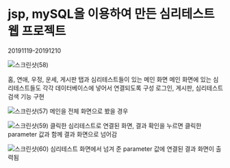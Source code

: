 # jsp, mySQL을 이용하여 만든 심리테스트 웹 프로젝트
20191119-20191210

![스크린샷(58)](https://user-images.githubusercontent.com/56014948/88356848-32de9500-cda4-11ea-800c-1d3f79acf7d9.png)

홈, 연애, 우정, 운세, 게시판 탭과 심리테스트들이 있는 메인 화면
메인 화면에 있는 심리테스트들도 각각 데이터베이스에 넣어서 연결되도록 구성
로그인, 게시판, 심리테스트 검색 기능 구현

![스크린샷(57)](https://user-images.githubusercontent.com/56014948/88356847-3114d180-cda4-11ea-9f22-62c0f4a42b3a.png)
메인을 전체 화면으로 봤을 경우

![스크린샷(59)](https://user-images.githubusercontent.com/56014948/88356849-32de9500-cda4-11ea-9150-63c15203c08b.png)
클릭한 심리테스트로 연결된 화면, 결과 확인을 누르면 클릭한 parameter 값과 함께 결과 화면으로 넘어감

![스크린샷(60)](https://user-images.githubusercontent.com/56014948/88356850-33772b80-cda4-11ea-8e47-c8d6fb9a374d.png)
심리테스트 화면에서 넘겨 준 parameter 값에 연결된 결과 화면이 출력됨
